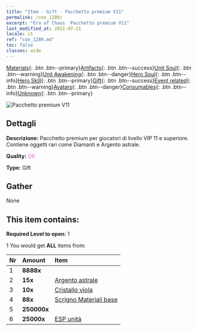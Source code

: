 ```yaml
---
title: "Item - Gift - Pacchetto premium V11"
permalink: /con_1289/
excerpt: "Era of Chaos  Pacchetto premium V11"
last_modified_at: 2021-07-21
locale: it
ref: "con_1289.md"
toc: false
classes: wide
---
```

 [Materials](/ItemsIT/){: .btn .btn--primary}[Artifacts](/ItemsIT/Artifacts/){: .btn .btn--success}[Unit Soul](/ItemsIT/UnitSoul/){: .btn .btn--warning}[Unit Awakening](/ItemsIT/UnitAwakening/){: .btn .btn--danger}[Hero Soul](/ItemsIT/HeroSoul/){: .btn .btn--info}[Hero Skill](/ItemsIT/HeroSkill/){: .btn .btn--primary}[Gift](/ItemsIT/Gift/){: .btn .btn--success}[Event related](/ItemsIT/Events/){: .btn .btn--warning}[Avatars](/ItemsIT/Avatars/){: .btn .btn--danger}[Consumables](/ItemsIT/Consumables/){: .btn .btn--info}[Unknown](/ItemsIT/Unknown/){: .btn .btn--primary}

 ![Pacchetto premium V11](/images/t/i_905011.png)

## Dettagli
 **Descrizione:** Pacchetto premium per giocatori di livello VIP 11 e superiore. Contiene oggetti rari come Diamanti e Argento astrale.

 **Quality:** <span style="color: #DA70D6">OK</span>

 **Type:** Gift

## Gather

  None

## This item contains:

 **Required Level to open:** 1

 1 You would get **ALL** items  from:

  | Nr | Amount |     Item    |
  |:---|:-------|:------------|
  | 1 |  **8888x** | <i class="fas fa-gem"/> |  | 
  | 2 |  **15x** | [Argento astrale](/ItemsIT/con_969/) |  | 
  | 3 |  **10x** | [Cristallo viola](/ItemsIT/con_720/) |  | 
  | 4 |  **88x** | [Scrigno Materiali base](/ItemsIT/con_756/) |  | 
  | 5 |  **250000x** | <i class="fas fa-coins"/> |  | 
  | 6 |  **25000x** | [ESP unità](/ItemsIT/con_902/) |  | 

